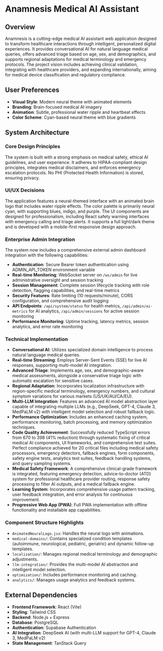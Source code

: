 # Anamnesis Medical AI Assistant

## Overview
Anamnesis is a cutting-edge medical AI assistant web application designed to transform healthcare interactions through intelligent, personalized digital experiences. It provides conversational AI for natural language medical queries, offers advanced triage based on age, sex, and demographics, and supports regional adaptations for medical terminology and emergency protocols. The project vision includes achieving clinical validation, integrating with healthcare providers, and expanding internationally, aiming for medical device classification and regulatory compliance.

## User Preferences
- **Visual Style**: Modern neural theme with animated elements
- **Branding**: Brain-focused medical AI imagery
- **Animation**: Subtle, professional water ripple and heartbeat effects
- **Color Scheme**: Cyan-based neural theme with blue gradients

## System Architecture

### Core Design Principles
The system is built with a strong emphasis on medical safety, ethical AI guidelines, and user experience. It adheres to HIPAA-compliant design principles, integrates medical disclaimers, and enforces emergency escalation protocols. No PHI (Protected Health Information) is stored, ensuring privacy.

### UI/UX Decisions
The application features a neural-themed interface with an animated brain logo that includes water ripple effects. The color palette is primarily neural cyan, with supporting blues, indigo, and purple. The UI components are designed for professionalism, including React safety warning interfaces with emergency calling and triage alerts. It supports a full light/dark theme and is developed with a mobile-first responsive design approach.

### Enterprise Admin Integration
The system now includes a comprehensive external admin dashboard integration with the following capabilities:
- **Authentication**: Secure Bearer token authentication using ADMIN_API_TOKEN environment variable
- **Real-time Monitoring**: WebSocket server on `/ws/admin` for live administrative oversight and session tracking
- **Session Management**: Complete session lifecycle tracking with role detection, flagging capabilities, and real-time metrics
- **Security Features**: Rate limiting (10 requests/minute), CORS configuration, and comprehensive audit logging
- **API Endpoints**: `/api/system/status` for health metrics, `/api/admin/ai-metrics` for AI analytics, `/api/admin/sessions` for active session monitoring
- **Performance Monitoring**: Uptime tracking, latency metrics, session analytics, and error rate monitoring

### Technical Implementation
- **Conversational AI**: Utilizes specialized domain intelligence to process natural language medical queries.
- **Real-time Streaming**: Employs Server-Sent Events (SSE) for live AI responses, supporting multi-model AI integration.
- **Advanced Triage**: Implements age, sex, and demographic-aware medical assessments, alongside a conservative triage logic with automatic escalation for sensitive cases.
- **Regional Adaptation**: Incorporates localization infrastructure with region-specific medical terminology, emergency numbers, and cultural symptom variations for various markets (US/UK/AU/CA/EU).
- **Multi-LLM Integration**: Features an advanced AI model abstraction layer capable of integrating multiple LLMs (e.g., DeepSeek, GPT-4, Claude 3, MedPaLM v2) with intelligent model selection and robust fallback logic.
- **Performance Optimization**: Includes an enhanced caching system, performance monitoring, batch processing, and memory optimization techniques.
- **Code Quality Achievement**: Successfully reduced TypeScript errors from 670 to 398 (41% reduction) through systematic fixing of critical medical AI components, UI frameworks, and comprehensive test suites. Perfect compliance achieved for 20 critical files including medical safety processors, emergency detectors, fallback engines, form components, safety engine tests, analytics test suites, feedback handling systems, and query sampling systems.
- **Medical Safety Framework**: A comprehensive clinical-grade framework is integrated, featuring emergency detection, advice-to-doctor (ATD) system for professional healthcare provider routing, response safety processing to filter AI outputs, and a medical fallback engine.
- **Learning System**: Incorporates comprehensive usage pattern tracking, user feedback integration, and error analysis for continuous improvement.
- **Progressive Web App (PWA)**: Full PWA implementation with offline functionality and installable app capabilities.

### Component Structure Highlights
- `AnimatedNeuralLogo.jsx`: Handles the neural logo with animations.
- `medical-domains/`: Contains specialized condition templates (autoimmune, neurological, pediatric, geriatric) and dynamic follow-up templates.
- `localization/`: Manages regional medical terminology and demographic adjustments.
- `llm-integration/`: Provides the multi-model AI abstraction and intelligent model selection.
- `optimization/`: Includes performance monitoring and caching.
- `analytics/`: Manages usage analytics and feedback systems.

## External Dependencies
- **Frontend Framework**: React (Vite)
- **Styling**: Tailwind CSS
- **Backend**: Node.js + Express
- **Database**: PostgreSQL
- **Authentication**: Supabase Authentication
- **AI Integration**: DeepSeek AI (with multi-LLM support for GPT-4, Claude 3, MedPaLM v2)
- **State Management**: TanStack Query